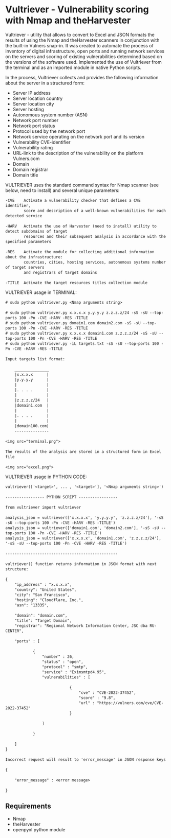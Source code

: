 # Vultriever - Vulnerability scoring with Nmap and theHarvester

Vultriever - utility that allows to convert to Excel and JSON formats the results of using the Nmap and theHarvester scanners in conjunction with the built-in Vulners snap-in. It was created to automate the process of inventory of digital infrastructure, open ports and running network services on the servers and scoring of existing vulnerabilities determined based on the versions of the software used. Implemented the use of Vultriever from the terminal and as an imported module in native Python scripts. 

In the process, Vultriever collects and provides the following information about the server in a structured form:
<ul>
<li>Server IP address</li>
<li>Server location country</li>
<li>Server location city</li>
<li>Server hosting</li>
<li>Autonomous system number (ASN)</li>
<li>Network port number</li>
<li>Network port status</li>
<li>Protocol used by the network port</li>
<li>Network service operating on the network port and its version</li>
<li>Vulnerability CVE-identifier</li>
<li>Vulnerability rating</li>
<li>URL-link to the description of the vulnerability on the platform Vulners.com</li>
<li>Domain</li>
<li>Domain registrar</li>
<li>Domain title</li>
</ul>

VULTRIEVER uses the standard command syntax for Nmap scanner (see below, need to install) and several unique parameters:

    -CVE    Activate a vulnerability checker that defines a CVE identifier, 
            score and description of a well-known vulnerabilities for each detected service
    
    -HARV   Activate the use of Harvester (need to install) utility to detect subdomains of target 
            resources and their subsequent analysis in accordance with the specified parameters

    -RES    Activate the module for collecting additional information about the infrastructure: 
            countries, cities, hosting services, autonomous systems number of target servers
            and registrars of target domains
    
    -TITLE  Activate the target resources titles collection module    

VULTRIEVER usage in TERMINAL: 

    # sudo python vultriever.py <Nmap arguments string>
    
    # sudo python vultriever.py x.x.x.x y.y.y.y z.z.z.z/24 -sS -sU --top-ports 100 -Pn -CVE -HARV -RES -TITLE
    # sudo python vultriever.py domain1.com domain2.com -sS -sU --top-ports 100 -Pn -CVE -HARV -RES -TITLE
    # sudo python vultriever.py x.x.x.x domain1.com z.z.z.z/24 -sS -sU --top-ports 100 -Pn -CVE -HARV -RES -TITLE
    # sudo python vultriever.py -iL targets.txt -sS -sU --top-ports 100 -Pn -CVE -HARV -RES -TITLE
    
    Input targets list format:
    
        _______________
        |x.x.x.x      |
        |y.y.y.y      |
        |             |
        |. . . .      |
        |             |
        |z.z.z.z/24   |
        |domain1.com  |
        |             |
        |. . . .      |
        |             |
        |domain100.com|
        ---------------

    <img src="terminal.png">

    The results of the analysis are stored in a structured form in Excel file

    <img src="excel.png">

VULTRIEVER usage in PYTHON CODE:    

    vultriever(['<target>', ... , '<target>'], '<Nmap arguments string>')

    ----------------- PYTHON SCRIPT -----------------
    
    from vultriever import vultriever

    analysis_json = vultriever(['x.x.x.x', 'y.y.y.y', 'z.z.z.z/24'], '-sS -sU --top-ports 100 -Pn -CVE -HARV -RES -TITLE')
    analysis_json = vultriever(['domain1.com', 'domain2.com'], '-sS -sU --top-ports 100 -Pn -CVE -HARV -RES -TITLE')
    analysis_json = vultriever(['x.x.x.x', 'domain1.com', 'z.z.z.z/24'], '-sS -sU --top-ports 100 -Pn -CVE -HARV -RES -TITLE')
    
    -------------------------------------------------

    vultriever() function returns information in JSON format with next structure:

    {
        "ip_address" : "x.x.x.x",
        "country": "United States",
        "city": "San Francisco",
        "hosting": "Cloudflare, Inc.",
        "asn": "13335",
        
        "domain": "domain.com",
        "title": "Target Domain",
        "registrar": "Regional Network Information Center, JSC dba RU-CENTER",

        "ports" : [
            
                {
                    "number" : 26,
                    "status" : "open",
                    "protocol" : "smtp",
                    "service" : "Eximsmtpd4.95",
                    "vulnerabilities" : [
                        
                                {
                                    "cve" : "CVE-2022-37452",
                                    "score" : "9.8",
                                    "url" : "https://vulners.com/cve/CVE-2022-37452"
                                }
                        
                    ]
                    
                }
            
        ]
    }

    Incorrect request will result to 'error_message' in JSON response keys
    
    {
        
        "error_message" : <error message>
        
    }
    
## Requirements

<ul>
<li>Nmap</li>
<li>theHarvester</li>
<li>openpyxl python module</li>
</ul>